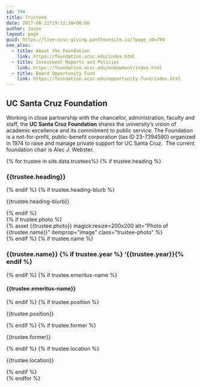 ```yaml
---
id: 794
title: Trustees
date: 2017-08-21T19:32:28+00:00
author: Jason
layout: page
guid: https://live-ucsc-giving.pantheonsite.io/?page_id=794
see_also:
  - title: About the Foundation
    link: https://foundation.ucsc.edu/index.html
  - title: Investment Reports and Policies
    link: https://foundation.ucsc.edu/endowment/index.html
  - title: Board Opportunity Fund
    link: https://foundation.ucsc.edu/opportunity-fund/index.html
---
```

## UC Santa Cruz Foundation  

Working in close partnership with the chancellor, administration, faculty and staff, the **UC Santa Cruz Foundation** shares the university’s vision of academic excellence and its commitment to public service. The Foundation is a not-for-profit, public-benefit corporation (tax ID 23-7394590) organized in 1974 to raise and manage private support for UC Santa Cruz.  The current foundation chair is Alec J. Webster.

<section class="three-col-grid">
{% for trustee in site.data.trustees%}
{% if trustee.heading %}
<h3 class="grid-cell trustee-heading">{{trustee.heading}}</h3>
{% endif %}
{% if trustee.heading-blurb %}
<p class="grid-cell trustee-heading">{{trustee.heading-blurb}}</p>
{% endif %}
<div class="grid-cell">
{% if trustee.photo %}
<div class="trustee-photo-wrap">
{% asset {{trustee.photo}} magick:resize=200x200 alt="Photo of {{trustee.name}}" itemprop="image" class="trustee-photo" %}
</div>
{% endif %}
{% if trustee.name %}
<h3>{{trustee.name}}
{% if trustee.year %}
&#8216;{{trustee.year}}{% endif %}</h3>
{% endif %}
{% if trustee.emeritus-name %}
<h4>{{trustee.emeritus-name}}</h4>
{% endif %}
{% if trustee.position %}
<p class="college-blurb">{{trustee.position}}</p>
{% endif %}
{% if trustee.former %}
<p class="college-blurb">{{trustee.former}}</p>
{% endif %}
{% if trustee.location %}
<p class="college-blurb">{{trustee.location}}</p>
{% endif %}
</div>
{% endfor %}
</section>
